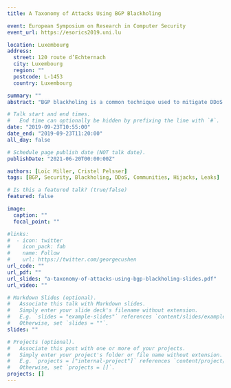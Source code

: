 ```yaml
---
title: A Taxonomy of Attacks Using BGP Blackholing

event: European Symposium on Research in Computer Security
event_url: https://esorics2019.uni.lu

location: Luxembourg
address:
  street: 120 route d’Echternach
  city: Luxembourg
  region: ""
  postcode: L-1453
  country: Luxembourg

summary: ""
abstract: "BGP blackholing is a common technique used to mitigate DDoS attacks. Generally, the victim sends in a request for traffic to the attacked IP(s) to be dropped. Unfortunately, remote parties may misuse blackholing and send requests for IPs they do not own, turning a defense technique into a new attack vector. As DDoS attacks grow in number, blackholing will only become more popular, creating a greater risk this service will be exploited. In this work, we develop a taxonomy of attacks combining hijacks with blackholing: BGP blackjacks (blackhole hijacks). We show that those attacks effectively grant more reach and stealth to the attacker than regular hijacks, and assess the usability of those attacks in various security deployments. We then find that routing security mechanisms for BGP do not provide an adequate protection against some of those attacks, and propose additional mechanisms to properly defend against or mitigate them."

# Talk start and end times.
#   End time can optionally be hidden by prefixing the line with `#`.
date: "2019-09-23T10:55:00"
date_end: "2019-09-23T11:20:00"
all_day: false

# Schedule page publish date (NOT talk date).
publishDate: "2021-06-20T00:00:00Z"

authors: [Loïc Miller, Cristel Pelsser]
tags: [BGP, Security, Blackholing, DDoS, Communities, Hijacks, Leaks]

# Is this a featured talk? (true/false)
featured: false

image:
  caption: ""
  focal_point: ""

#links:
#  - icon: twitter
#    icon_pack: fab
#    name: Follow
#    url: https://twitter.com/georgecushen
url_code: ""
url_pdf: ""
url_slides: "a-taxonomy-of-attacks-using-bgp-blackholing-slides.pdf"
url_video: ""

# Markdown Slides (optional).
#   Associate this talk with Markdown slides.
#   Simply enter your slide deck's filename without extension.
#   E.g. `slides = "example-slides"` references `content/slides/example-slides.md`.
#   Otherwise, set `slides = ""`.
slides: ""

# Projects (optional).
#   Associate this post with one or more of your projects.
#   Simply enter your project's folder or file name without extension.
#   E.g. `projects = ["internal-project"]` references `content/project/deep-learning/index.md`.
#   Otherwise, set `projects = []`.
projects: []
---
```

